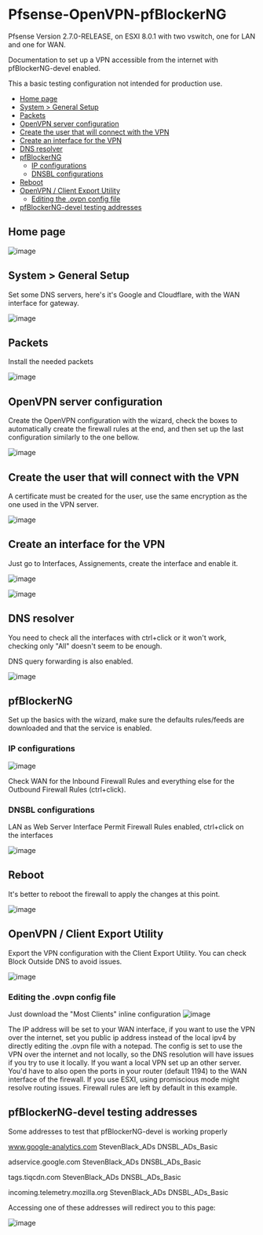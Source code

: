 # Pfsense-OpenVPN-pfBlockerNG
Pfsense Version 2.7.0-RELEASE, on ESXI 8.0.1 with two vswitch, one for LAN and one for WAN.

Documentation to set up a VPN accessible from the internet with pfBlockerNG-devel enabled.

This a basic testing configuration not intended for production use.

- [Home page](#Home-page)
- [System > General Setup](#System--General-Setup)
- [Packets](#Packets)
- [OpenVPN server configuration](#OpenVPN-server-configuration)
- [Create the user that will connect with the VPN](#Create-the-user-that-will-connect-with-the-VPN)
- [Create an interface for the VPN](#Create-an-interface-for-the-VPN)
- [DNS resolver](#DNS-resolver)
- [pfBlockerNG](#pfBlockerNG)
  - [IP configurations](#IP-configurations)
  - [DNSBL configurations](#DNSBL-configurations)
- [Reboot](#Reboot)
- [OpenVPN / Client Export Utility](#OpenVPN--Client-Export-Utility)
  - [Editing the .ovpn config file](#Editing-the-.ovpn-config-file)
- [pfBlockerNG-devel testing addresses](#pfBlockerNG-devel-testing-addresses)

## Home page

![image](https://github.com/EMRD95/Pfsense-OpenVPN-pfBlockerNG/assets/114953576/4e1de2fd-05a8-45a7-8d8b-4fc0a61e1936)


## System > General Setup

Set some DNS servers, here's it's Google and Cloudflare, with the WAN interface for gateway.

![image](https://github.com/EMRD95/Pfsense-OpenVPN-pfBlockerNG/assets/114953576/78254d65-5461-4595-868c-22e805595680)


## Packets

Install the needed packets

![image](https://github.com/EMRD95/Pfsense-OpenVPN-pfBlockerNG/assets/114953576/2439828c-c1af-46bd-96b7-337890e1c210)

## OpenVPN server configuration

Create the OpenVPN configuration with the wizard, check the boxes to automatically create the firewall rules at the end, and then set up the last configuration similarly to the one bellow.

![image](https://github.com/EMRD95/Pfsense-OpenVPN-pfBlockerNG/assets/114953576/2543296f-e731-4768-809b-d50a9af35ba1)

## Create the user that will connect with the VPN

A certificate must be created for the user, use the same encryption as the one used in the VPN server.

![image](https://github.com/EMRD95/Pfsense-OpenVPN-pfBlockerNG/assets/114953576/6a2d478c-6514-4a95-9ac6-3b69ef21dde1)

## Create an interface for the VPN

Just go to Interfaces, Assignements, create the interface and enable it.

![image](https://github.com/EMRD95/Pfsense-OpenVPN-pfBlockerNG/assets/114953576/b91c33eb-7704-44b6-848a-e7a754f61d33)

![image](https://github.com/EMRD95/Pfsense-OpenVPN-pfBlockerNG/assets/114953576/1ec6dcbf-f783-4cfe-bdfe-d5a9fd69a588)

## DNS resolver

You need to check all the interfaces with ctrl+click or it won't work, checking only "All" doesn't seem to be enough.

DNS query forwarding is also enabled.

![image](https://github.com/EMRD95/Pfsense-OpenVPN-pfBlockerNG/assets/114953576/86487083-95b6-449f-b740-3c256bce71f9)

## pfBlockerNG

Set up the basics with the wizard, make sure the defaults rules/feeds are downloaded and that the service is enabled.

### IP configurations

![image](https://github.com/EMRD95/Pfsense-OpenVPN-pfBlockerNG/assets/114953576/1b65b04f-40e5-46d9-adab-a7127b5a09b2)

Check WAN for the Inbound Firewall Rules and everything else for the Outbound Firewall Rules (ctrl+click).

### DNSBL configurations

LAN as Web Server Interface
Permit Firewall Rules enabled, ctrl+click on the interfaces

![image](https://github.com/EMRD95/Pfsense-OpenVPN-pfBlockerNG/assets/114953576/a52ce528-7529-4809-94dd-56ba400f2547)

## Reboot

It's better to reboot the firewall to apply the changes at this point.

![image](https://github.com/EMRD95/Pfsense-OpenVPN-pfBlockerNG/assets/114953576/584d9483-1b11-4101-9ce6-91a38c1b5ab2)


## OpenVPN / Client Export Utility

Export the VPN configuration with the Client Export Utility.
You can check Block Outside DNS to avoid issues.

![image](https://github.com/EMRD95/Pfsense-OpenVPN-pfBlockerNG/assets/114953576/3b4f96bf-5ed4-4912-9752-3aa5564a362f)

### Editing the .ovpn config file

Just download the "Most Clients" inline configuration
![image](https://github.com/EMRD95/Pfsense-OpenVPN-pfBlockerNG/assets/114953576/5cf79f6d-ad67-4586-9ce7-b315c64920e6)

The IP address will be set to your WAN interface, if you want to use the VPN over the internet, set you public ip address instead of the local ipv4 by directly editing the .ovpn file with a notepad.
The config is set to use the VPN over the internet and not locally, so the DNS resolution will have issues if you try to use it locally. If you want a local VPN set up an other server.
You'd have to also open the ports in your router (default 1194) to the WAN interface of the firewall.
If you use ESXI, using promiscious mode might resolve routing issues.
Firewall rules are left by default in this example.

## pfBlockerNG-devel testing addresses

Some addresses to test that pfBlockerNG-devel is working properly

www.google-analytics.com	StevenBlack_ADs
DNSBL_ADs_Basic

adservice.google.com	StevenBlack_ADs
DNSBL_ADs_Basic

tags.tiqcdn.com	StevenBlack_ADs
DNSBL_ADs_Basic

incoming.telemetry.mozilla.org	StevenBlack_ADs
DNSBL_ADs_Basic

Accessing one of these addresses will redirect you to this page:

![image](https://github.com/EMRD95/Pfsense-OpenVPN-pfBlockerNG/assets/114953576/de62e918-f47b-4ffd-99c4-41b3fd52811a)
